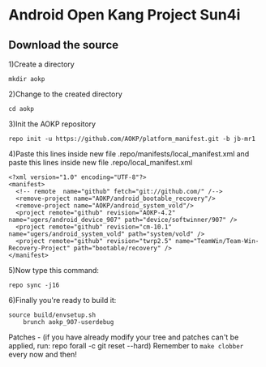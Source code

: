 Android Open Kang Project Sun4i
====================================


Download the source
--------------

1)Create a directory

	mkdir aokp

2)Change to the created directory

	cd aokp

3)Init the AOKP repository

	repo init -u https://github.com/AOKP/platform_manifest.git -b jb-mr1

4)Paste this lines inside new file .repo/manifests/local_manifest.xml
and paste this lines inside new file .repo/local_manifest.xml

	<?xml version="1.0" encoding="UTF-8"?>
	<manifest>
	  <!-- remote  name="github" fetch="git://github.com/" /-->
	  <remove-project name="AOKP/android_bootable_recovery"/>
	  <remove-project name="AOKP/android_system_vold"/>
	  <project remote="github" revision="AOKP-4.2" name="ugers/android_device_907" path="device/softwinner/907" />
	  <project remote="github" revision="cm-10.1" name="ugers/android_system_vold" path="system/vold" />
	  <project remote="github" revision="twrp2.5" name="TeamWin/Team-Win-Recovery-Project" path="bootable/recovery" />
	</manifest>

5)Now type this command:

	repo sync -j16


6)Finally you're ready to build it:

	source build/envsetup.sh
        brunch aokp_907-userdebug

Patches - (if you have already modify your tree and patches can't be applied, run: repo forall -c git reset --hard)
Remember to `make clobber` every now and then!
